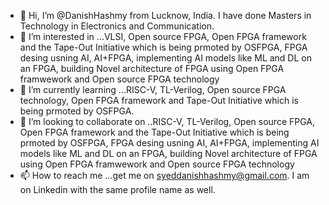 - 👋 Hi, I’m @DanishHashmy from Lucknow, India. I have done Masters in Technology in Electronics and Communication. 
- 👀 I’m interested in ...VLSI, Open source FPGA, Open FPGA framework and the Tape-Out Initiative which is being prmoted by OSFPGA, FPGA desing usning AI, AI+FPGA, implementing AI models like ML and DL on an FPGA, building Novel architecture of FPGA using Open FPGA framwework and Open source FPGA technology
- 🌱 I’m currently learning ...RISC-V, TL-Verilog, Open source FPGA technology, Open FPGA framework and Tape-Out Initiative which is being prmoted by OSFPGA.
- 💞️ I’m looking to collaborate on ..RISC-V, TL-Verilog, Open source FPGA, Open FPGA framework and the Tape-Out Initiative which is being prmoted by OSFPGA, FPGA desing usning AI, AI+FPGA, implementing AI models like ML and DL on an FPGA, building Novel architecture of FPGA using Open FPGA framwework and Open source FPGA technology
- 📫 How to reach me ...get me on syeddanishhashmy@gmail.com. I am on Linkedin with the same profile name as well. 

<!---
DanishHashmy/DanishHashmy is a ✨ special ✨ repository because its `README.md` (this file) appears on your GitHub profile.
You can click the Preview link to take a look at your changes.
--->
